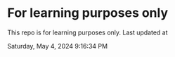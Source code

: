 # For learning purposes only
This repo is for learning purposes only.
Last updated at

Saturday, May 4, 2024 9:16:34 PM

